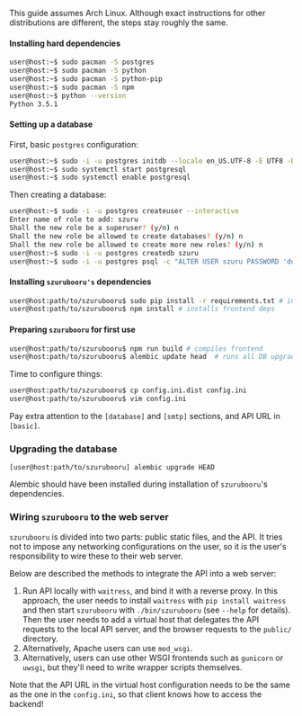 This guide assumes Arch Linux. Although exact instructions for other
distributions are different, the steps stay roughly the same.

#### Installing hard dependencies

```bash
user@host:~$ sudo pacman -S postgres
user@host:~$ sudo pacman -S python
user@host:~$ sudo pacman -S python-pip
user@host:~$ sudo pacman -S npm
user@host:~$ python --version
Python 3.5.1
```

#### Setting up a database

First, basic `postgres` configuration:

```bash
user@host:~$ sudo -i -u postgres initdb --locale en_US.UTF-8 -E UTF8 -D /var/lib/postgres/data
user@host:~$ sudo systemctl start postgresql
user@host:~$ sudo systemctl enable postgresql
```

Then creating a database:

```bash
user@host:~$ sudo -i -u postgres createuser --interactive
Enter name of role to add: szuru
Shall the new role be a superuser? (y/n) n
Shall the new role be allowed to create databases? (y/n) n
Shall the new role be allowed to create more new roles? (y/n) n
user@host:~$ sudo -i -u postgres createdb szuru
user@host:~$ sudo -i -u postgres psql -c "ALTER USER szuru PASSWORD 'dog';"
```

#### Installing `szurubooru's` dependencies

```bash
user@host:path/to/szurubooru$ sudo pip install -r requirements.txt # installs backend deps
user@host:path/to/szurubooru$ npm install # installs frontend deps
```

#### Preparing `szurubooru` for first use

```bash
user@host:path/to/szurubooru$ npm run build # compiles frontend
user@host:path/to/szurubooru$ alembic update head  # runs all DB upgrades
```

Time to configure things:

```bash
user@host:path/to/szurubooru$ cp config.ini.dist config.ini
user@host:path/to/szurubooru$ vim config.ini
```

Pay extra attention to the `[database]` and `[smtp]` sections, and API URL in
`[basic]`.

### Upgrading the database

    [user@host:path/to/szurubooru] alembic upgrade HEAD

Alembic should have been installed during installation of `szurubooru`'s
dependencies.

### Wiring `szurubooru` to the web server

`szurubooru` is divided into two parts: public static files, and the API. It
tries not to impose any networking configurations on the user, so it is the
user's responsibility to wire these to their web server.

Below are described the methods to integrate the API into a web server:

1. Run API locally with `waitress`, and bind it with a reverse proxy. In this
   approach, the user needs to install `waitress` with `pip install waitress`
   and then start `szurubooru` with `./bin/szurubooru` (see `--help` for
   details). Then the user needs to add a virtual host that delegates the API
   requests to the local API server, and the browser requests to the `public/`
   directory.
2. Alternatively, Apache users can use `mod_wsgi`.
3. Alternatively, users can use other WSGI frontends such as `gunicorn` or
   `uwsgi`, but they'll need to write wrapper scripts themselves.

Note that the API URL in the virtual host configuration needs to be the same as
the one in the `config.ini`, so that client knows how to access the backend!
